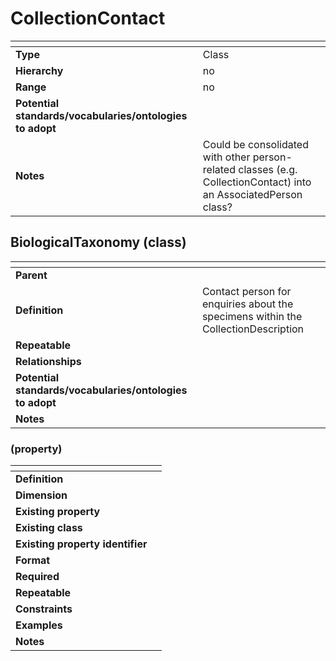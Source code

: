 # CollectionContact

| <!-- --> | <!-- --> |
| ---- | ---- |
| **Type** | Class |
| **Hierarchy** | no |
| **Range** | no |
| **Potential standards/vocabularies/ontologies to adopt** |  |
| **Notes** | Could be consolidated with other person-related classes (e.g. CollectionContact) into an AssociatedPerson class? |

## BiologicalTaxonomy (class)

| <!-- --> | <!-- --> |
| ---- | ---- |
| **Parent** |  |
| **Definition** | Contact person for enquiries about the specimens within the CollectionDescription |
| **Repeatable** |  |
| **Relationships** |  |
| **Potential standards/vocabularies/ontologies to adopt** | |
| **Notes** |  |

###  (property)

| <!-- --> | <!-- --> |
| ---- | ---- |
| **Definition** |  |
| **Dimension** |  |
| **Existing property** |  |
| **Existing class** |  |
| **Existing property identifier** |  |
| **Format** |  |
| **Required** |  |
| **Repeatable** |  |
| **Constraints** |  |
| **Examples** |  |
| **Notes** |  |
